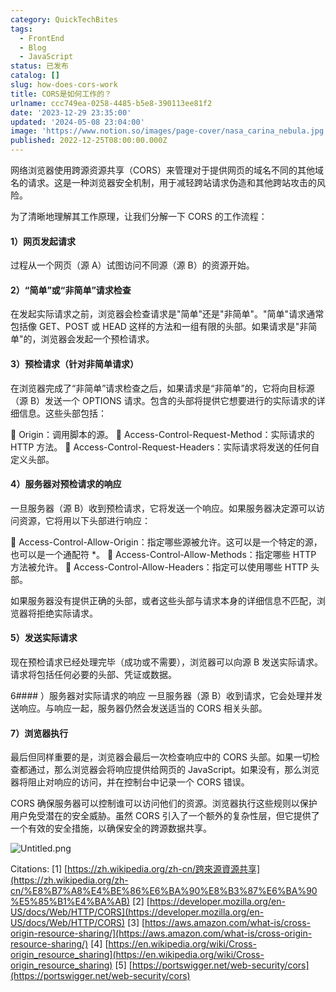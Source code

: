 ```yaml
---
category: QuickTechBites
tags:
  - FrontEnd
  - Blog
  - JavaScript
status: 已发布
catalog: []
slug: how-does-cors-work
title: CORS是如何工作的？
urlname: ccc749ea-0258-4485-b5e8-390113ee81f2
date: '2023-12-29 23:35:00'
updated: '2024-05-08 23:04:00'
image: 'https://www.notion.so/images/page-cover/nasa_carina_nebula.jpg'
published: 2022-12-25T08:00:00.000Z
---
```


网络浏览器使用跨源资源共享（CORS）来管理对于提供网页的域名不同的其他域名的请求。这是一种浏览器安全机制，用于减轻跨站请求伪造和其他跨站攻击的风险。


为了清晰地理解其工作原理，让我们分解一下 CORS 的工作流程：


#### 1）网页发起请求
过程从一个网页（源 A）试图访问不同源（源 B）的资源开始。


#### 2）“简单”或“非简单”请求检查
在发起实际请求之前，浏览器会检查请求是"简单"还是"非简单"。"简单"请求通常包括像 GET、POST 或 HEAD 这样的方法和一组有限的头部。如果请求是"非简单"的，浏览器会发起一个预检请求。


#### 3）预检请求（针对非简单请求）
在浏览器完成了“非简单”请求检查之后，如果请求是“非简单”的，它将向目标源（源 B）发送一个 OPTIONS 请求。包含的头部将提供它想要进行的实际请求的详细信息。这些头部包括：


🔸 Origin：调用脚本的源。
🔸 Access-Control-Request-Method：实际请求的 HTTP 方法。
🔸 Access-Control-Request-Headers：实际请求将发送的任何自定义头部。


#### 4）服务器对预检请求的响应
一旦服务器（源 B）收到预检请求，它将发送一个响应。如果服务器决定源可以访问资源，它将用以下头部进行响应：


🔹 Access-Control-Allow-Origin：指定哪些源被允许。这可以是一个特定的源，也可以是一个通配符 *。
🔹 Access-Control-Allow-Methods：指定哪些 HTTP 方法被允许。
🔹 Access-Control-Allow-Headers：指定可以使用哪些 HTTP 头部。


如果服务器没有提供正确的头部，或者这些头部与请求本身的详细信息不匹配，浏览器将拒绝实际请求。


#### 5）发送实际请求
现在预检请求已经处理完毕（成功或不需要），浏览器可以向源 B 发送实际请求。请求将包括任何必要的头部、凭证或数据。


6#### ）服务器对实际请求的响应
一旦服务器（源 B）收到请求，它会处理并发送响应。与响应一起，服务器仍然会发送适当的 CORS 相关头部。


#### 7）浏览器执行
最后但同样重要的是，浏览器会最后一次检查响应中的 CORS 头部。如果一切检查都通过，那么浏览器会将响应提供给网页的 JavaScript。如果没有，那么浏览器将阻止对响应的访问，并在控制台中记录一个 CORS 错误。


CORS 确保服务器可以控制谁可以访问他们的资源。浏览器执行这些规则以保护用户免受潜在的安全威胁。虽然 CORS 引入了一个额外的复杂性层，但它提供了一个有效的安全措施，以确保安全的跨源数据共享。


![Untitled.png](https://prod-files-secure.s3.us-west-2.amazonaws.com/5d24fe63-e567-4804-86f9-9fdc62e13082/b3deb140-f22b-4520-bcee-759301567801/Untitled.png?X-Amz-Algorithm=AWS4-HMAC-SHA256&X-Amz-Content-Sha256=UNSIGNED-PAYLOAD&X-Amz-Credential=ASIAZI2LB46664ZACD5N%2F20250228%2Fus-west-2%2Fs3%2Faws4_request&X-Amz-Date=20250228T213416Z&X-Amz-Expires=3600&X-Amz-Security-Token=IQoJb3JpZ2luX2VjEFsaCXVzLXdlc3QtMiJIMEYCIQDWMZqWp3%2FALqkTDtAr3%2FM0mLy0L87xX17UwmwGIyAjhQIhAPsHIPbqHiHSpCIFywdQvZZqKzwt2GsukjI0YBCVTnvPKogECJT%2F%2F%2F%2F%2F%2F%2F%2F%2F%2FwEQABoMNjM3NDIzMTgzODA1IgwOavpgB7YrBMUtMaIq3AOmK0R%2Bk%2Bwg5YEcA0uJUYHTFy8VT2h2Am5rcpjcTbQIHlDJkykwdDN3gPW4Jv%2FBBmk5tnwJ2opnT0U9EzzFrZ5YCE6Z2EesbeUEX1Q8dKy5DS646Q0rfIijmEAHU4tmgGGPsHzPtn2xi7CYfyyc3ficW6GJpnLU2qSy0uBl1BNf9%2BEWBMbaS1fOyC6KRqh7YvgAIefUvLd%2BJVMpw7HsOHthfUfdDRvZ971EtW0PhgK%2BYE6TylqzPTULKzfeB%2Fk%2BkS8XhRpLQtrIF%2B1nkWTiadJW1Q%2BNmxS3buhplzXDX4Ob0Yn%2BojSl65boPi1YOOKugNQz%2FdGtyN4Z5LnsT2CkHQoQTeg4Djn3Vt6XM7JAKQDckFflq%2B488yu4FGkFFrt4Q7Df001FxyfSEeOsjwF6sMzoi1%2BfsXskIHxiE%2FMhjpx%2FBgunoiPhieBw8%2F%2FvMV2%2FqLL3WzJcfuSmV3kf0%2Fh8Dl%2ByiyApOMWdd%2B5tuRPR3AE62cKn07bAkFHJVVU5rBl2uRwr0%2BHaFdI8FJyW1EATjlRonWCtWfwJ8MPngiSW%2FhpHv5oQtfwqPU2bm76uU0Tnz40%2BTLds9NXMjfC8xRz6iNrIZOF178L2DgQ6GrVeqrdLx4KFcVvmB0%2BvCa4qKjCZioi%2BBjqkAQctVzHQLW5sXCe8pDw%2FWVHt9mdpNZSizk8WG06hQU9bxz%2BMmYmRN8eIxfmehfoKXzGe%2BA%2BsSHFEHw%2BlGaZ8n5vP%2BESjxRW%2Fp87Wp7fXpOhIcEHX3xK25iP%2FoSMh5%2FpcLdxOJ3HjoNBys975TKHqK4Yi34sgIs0VVM1UwqccxFNSxb%2FawKhHmqZtXj81JotCpAJFBtn%2FMVQGmt89MLVXitZM6W7x&X-Amz-Signature=4a0300e57a3aff569821128ea45399e43a5ae048115af354200e43daef4e0ddc&X-Amz-SignedHeaders=host&x-id=GetObject)


Citations:
[1] [https://zh.wikipedia.org/zh-cn/跨來源資源共享](https://zh.wikipedia.org/zh-cn/%E8%B7%A8%E4%BE%86%E6%BA%90%E8%B3%87%E6%BA%90%E5%85%B1%E4%BA%AB)
[2] [https://developer.mozilla.org/en-US/docs/Web/HTTP/CORS](https://developer.mozilla.org/en-US/docs/Web/HTTP/CORS)
[3] [https://aws.amazon.com/what-is/cross-origin-resource-sharing/](https://aws.amazon.com/what-is/cross-origin-resource-sharing/)
[4] [https://en.wikipedia.org/wiki/Cross-origin_resource_sharing](https://en.wikipedia.org/wiki/Cross-origin_resource_sharing)
[5] [https://portswigger.net/web-security/cors](https://portswigger.net/web-security/cors)

